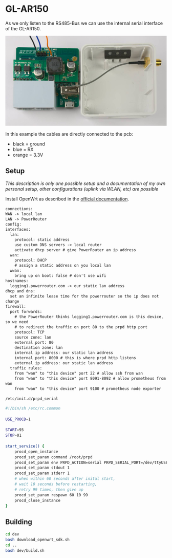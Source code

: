 # GL-AR150

As we only listen to the RS485-Bus we can use the internal serial interface of the GL-AR150.

![prpd connection to gl ar150](doc/connection-gl-ar150.jpg)

In this example the cables are directly connected to the pcb:

* black = ground
* blue = RX
* orange = 3.3V


## Setup

*This description is only one possible setup and a documentation of my own
personal setup, other configurations (uplink via WLAN, etc) are possible*

Install OpenWrt as described in the [official
documentation](https://openwrt.org/toh/gl.inet/gl-ar150).

```
connections:
WAN -> local lan
LAN -> PowerRouter
config:
interfaces:
  lan:
    protocol: static address
    use custom DNS servers -> local router
    activate dhcp server # give PowerRouter an ip address
  wan:
    protocol: DHCP
    # assign a static address on you local lan
  wwan:
    bring up on boot: false # don't use wifi
hostnames:
  logging1.powerrouter.com -> our static lan address
dhcp and dns:
  set an infinite lease time for the powerrouter so the ip does not change
firewall:
  port forwards:
    # the PowerRouter thinks logging1.powerrouter.com is this device, so we need
    # to redirect the traffic on port 80 to the prpd http port
    protocol: TCP
    source zone: lan
    external port: 80
    destination zone: lan
    internal ip address: our static lan address
    internal port: 8000 # this is where prpd http listens
    external ip address: our static lan address
  traffic rules:
    from "wan" to "this device" port 22 # allow ssh from wan
    from "wan" to "this device" port 8091-8092 # allow prometheus from wan
    from "wan" to "this device" port 9100 # prometheus node exporter
```

`/etc/init.d/prpd_serial`

``` bash
#!/bin/sh /etc/rc.common

USE_PROCD=1

START=95
STOP=01

start_service() {
    procd_open_instance
    procd_set_param command /root/prpd
    procd_set_param env PRPD_ACTION=serial PRPD_SERIAL_PORT=/dev/ttyUSB0 PRPD_OUTPUT_HASS_MQTT_URI=tcp://mqtt-broker.local:1883/ PRPD_OUTPUT_HASS_ACTIVE=1 PRPD_OUTPUT_PROM_ACTIVE=1 PRPD_OUTPUT_PROM_PORT=8092
    procd_set_param stdout 1
    procd_set_param stderr 1
    # when within 60 seconds after inital start,
    # wait 10 seconds before restarting,
    # retry 99 times, then give up
    procd_set_param respawn 60 10 99
    procd_close_instance
}
```


## Building

```bash
cd dev
bash download_openwrt_sdk.sh
cd ..
bash dev/build.sh
```
